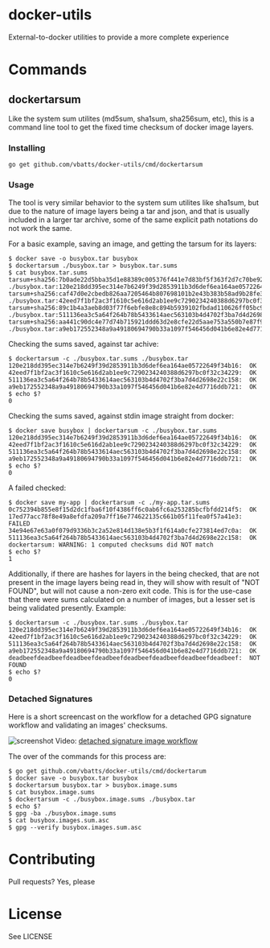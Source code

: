 # docker-utils

External-to-docker utilities to provide a more complete experience


# Commands

## dockertarsum

Like the system sum utilites (md5sum, sha1sum, sha256sum, etc), this is a
command line tool to get the fixed time checksum of docker image layers.

### Installing

	go get github.com/vbatts/docker-utils/cmd/dockertarsum

### Usage

The tool is very similar behavior to the system sum utilites like sha1sum, but
due to the nature of image layers being a tar and json, and that is usually
included in a larger tar archive, some of the same explicit path notations do
not work the same.

For a basic example, saving an image, and getting the tarsum for its layers:

	$ docker save -o busybox.tar busybox
	$ dockertarsum ./busybox.tar > busybox.tar.sums
	$ cat busybox.tar.sums
	tarsum+sha256:7b0ade22d5bba35d1e88389c005376f441e7d83bf5f363f2d7c70be9286163aa  ./busybox.tar:120e218dd395ec314e7b6249f39d2853911b3d6def6ea164ae05722649f34b16
	tarsum+sha256:caf47d0e2cbedb826aa7205464b807698101b2e43b383b58ad9b28fe3a31499e  ./busybox.tar:42eed7f1bf2ac3f1610c5e616d2ab1ee9c7290234240388d6297bc0f32c34229
	tarsum+sha256:89c1b4a3aeb8d03f77f6ebfe8e8c894b5939102fbdad110626ff05bc94a94d56  ./busybox.tar:511136ea3c5a64f264b78b5433614aec563103b4d4702f3ba7d4d2698e22c158
	tarsum+sha256:aa441c90dc4e77d74b715921ddd63d2e8cfe22d5aae753a550b7e87f9010fee4  ./busybox.tar:a9eb172552348a9a49180694790b33a1097f546456d041b6e82e4d7716ddb721

Checking the sums saved, against tar achive:

	$ dockertarsum -c ./busybox.tar.sums ./busybox.tar
	120e218dd395ec314e7b6249f39d2853911b3d6def6ea164ae05722649f34b16:  OK
	42eed7f1bf2ac3f1610c5e616d2ab1ee9c7290234240388d6297bc0f32c34229:  OK
	511136ea3c5a64f264b78b5433614aec563103b4d4702f3ba7d4d2698e22c158:  OK
	a9eb172552348a9a49180694790b33a1097f546456d041b6e82e4d7716ddb721:  OK
	$ echo $?
	0

Checking the sums saved, against stdin image straight from docker:

	$ docker save busybox | dockertarsum -c ./busybox.tar.sums
	120e218dd395ec314e7b6249f39d2853911b3d6def6ea164ae05722649f34b16:  OK
	42eed7f1bf2ac3f1610c5e616d2ab1ee9c7290234240388d6297bc0f32c34229:  OK
	511136ea3c5a64f264b78b5433614aec563103b4d4702f3ba7d4d2698e22c158:  OK
	a9eb172552348a9a49180694790b33a1097f546456d041b6e82e4d7716ddb721:  OK
	$ echo $?
	0

A failed checked:

	$ docker save my-app | dockertarsum -c ./my-app.tar.sums
	0c752394b855e8f15d2dc1fba6f10f4386ff6c0ab6fc6a253285bcfbfdd214f5:  OK
	17ed77acc78f8e49a8efdfa209a7ff16e774622135c661b05f11fea0f57a41e3:  FAILED
	34e94e67e63a0f079d9336b3c2a52e814d138e5b3f1f614a0cfe273814ed7c0a:  OK
	511136ea3c5a64f264b78b5433614aec563103b4d4702f3ba7d4d2698e22c158:  OK
	dockertarsum: WARNING: 1 computed checksums did NOT match
	$ echo $?
	1

Additionally, if there are hashes for layers in the being checked, that are not
present in the image layers being read in, they will show with result of "NOT
FOUND", but will not cause a non-zero exit code. This is for the use-case that
there were sums calculated on a number of images, but a lesser set is being
validated presently.
Example:

	$ dockertarsum -c ./busybox.tar.sums ./busybox.tar 
	120e218dd395ec314e7b6249f39d2853911b3d6def6ea164ae05722649f34b16:  OK
	42eed7f1bf2ac3f1610c5e616d2ab1ee9c7290234240388d6297bc0f32c34229:  OK
	511136ea3c5a64f264b78b5433614aec563103b4d4702f3ba7d4d2698e22c158:  OK
	a9eb172552348a9a49180694790b33a1097f546456d041b6e82e4d7716ddb721:  OK
	deadbeefdeadbeefdeadbeefdeadbeefdeadbeefdeadbeefdeadbeefdeadbeef:  NOT FOUND
	$ echo $?
	0

### Detached Signatures

Here is a short screencast on the workflow for a detached GPG signature
workflow and validating an images' checksums.

![screenshot](http://vbatts.fedorapeople.org/docker/dockertarsum.png)
Video: [detached signature image workflow](http://vbatts.fedorapeople.org/docker/docker_image_signature-vbatts-07012014.webm)

The over of the commands for this process are:

	$ go get github.com/vbatts/docker-utils/cmd/dockertarum                         
	$ docker save -o busybox.tar busybox                                            
	$ dockertarsum busybox.tar > busybox.image.sums                                 
	$ cat busybox.image.sums                                                        
	$ dockertarsum -c ./busybox.image.sums ./busybox.tar                            
	$ echo $?                                                                       
	$ gpg -ba ./busybox.image.sums                                                  
	$ cat busybox.images.sum.asc                                                    
	$ gpg --verify busybox.images.sum.asc                                           


# Contributing

Pull requests? Yes, please

# License

See LICENSE
